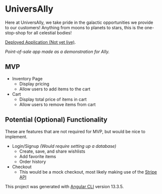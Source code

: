 # UniversAlly

Here at UniversAlly, we take pride in the galactic opportunities we provide to our customers! Anything from moons to planets to stars, this is the one-stop-shop for all celestial bodies!

[Deployed Application (Not yet live)](https://google.com).

*Point-of-sale app made as a demonstration for Ally.*

## MVP

- Inventory Page
  - Display pricing
  - Allow users to add items to the cart
- Cart
  - Display total price of items in cart
  - Allow users to remove items from cart

## Potential (Optional) Functionality

These are features that are not required for MVP, but would be nice to implement.

- Login/Signup *(Would require setting up a database)*
  - Create, save, and share wishlists
  - Add favorite items
  - Order history
- Checkout
  - This would be a mock checkout, most likely making use of the [Stripe API](https://stripe.com/)
  
  
  
This project was generated with [Angular CLI](https://github.com/angular/angular-cli) version 13.3.5.
